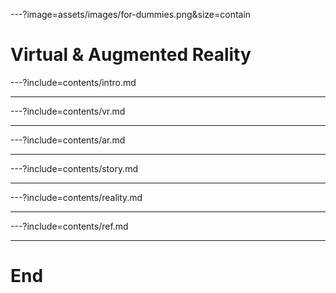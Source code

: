 ---?image=assets/images/for-dummies.png&size=contain

# Virtual & Augmented Reality

---?include=contents/intro.md

---

---?include=contents/vr.md

---

---?include=contents/ar.md

---

---?include=contents/story.md

---

---?include=contents/reality.md

---

---?include=contents/ref.md

---

# End
